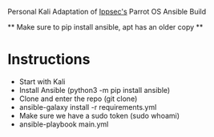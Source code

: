 Personal Kali Adaptation of [Ippsec's](https://github.com/IppSec/parrot-build/tree/master) Parrot OS Ansible Build

** Make sure to pip install ansible, apt has an older copy **

# Instructions
* Start with Kali
* Install Ansible (python3 -m pip install ansible)
* Clone and enter the repo (git clone)
* ansible-galaxy install -r requirements.yml
* Make sure we have a sudo token (sudo whoami)
* ansible-playbook main.yml
